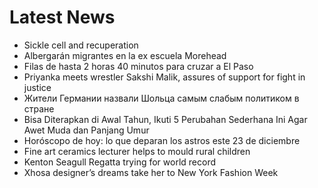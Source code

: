 # Latest News
-  Sickle cell and recuperation
-  Albergarán migrantes en la ex escuela Morehead
-  Filas de hasta 2 horas 40 minutos para cruzar a El Paso
-  Priyanka meets wrestler Sakshi Malik, assures of support for fight in justice
-  Жители Германии назвали Шольца самым слабым политиком в стране
-  Bisa Diterapkan di Awal Tahun, Ikuti 5 Perubahan Sederhana Ini Agar Awet Muda dan Panjang Umur
-  Horóscopo de hoy: lo que deparan los astros este 23 de diciembre
-  Fine art ceramics lecturer helps to mould rural children
-  Kenton Seagull Regatta trying for world record
-  Xhosa designer’s dreams take her to New York Fashion Week
